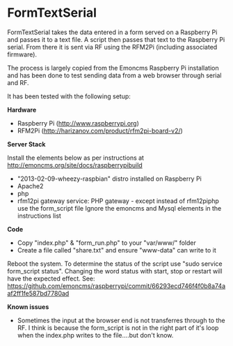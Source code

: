 FormTextSerial
==============

FormTextSerial takes the data entered in a form served on a Raspberry Pi and passes it to a text file. A script then passes that text to the Raspberry Pi serial. From there it is sent via RF using the RFM2Pi (including associated firmware).

The process is largely copied from the Emoncms Raspberry Pi installation and has been done to test sending data from a web browser through serial and RF.

It has been tested with the following setup:

<b>Hardware</b>
- Raspberry Pi (http://www.raspberrypi.org)
- RFM2Pi (http://harizanov.com/product/rfm2pi-board-v2/)

<b>Server Stack</b>

Install the elements below as per instructions at http://emoncms.org/site/docs/raspberrypibuild
- "2013-02-09-wheezy-raspbian" distro installed on Raspberry Pi
- Apache2
- php
- rfm12pi gateway service: PHP gateway - except instead of rfm12piphp use the form_script file
Ignore the emoncms and Mysql elements in the instructions list

<b>Code</b>
- Copy "index.php" & "form_run.php" to your "var/www/" folder
- Create a file called "share.txt" and ensure "www-data" can write to it

Reboot the system.
To determine the status of the script use "sudo service form_script status". Changing the word status with start, stop or restart will have the expected effect. See: https://github.com/emoncms/raspberrypi/commit/66293ecd746f4f0b8a74aaf2ff1fe587bd7780ad

<b>Known issues</b>

- Sometimes the input at the browser end is not transferres through to the RF. I think is because the form_script is not in the right part of it's loop when the index.php writes to the file....but don't know.
